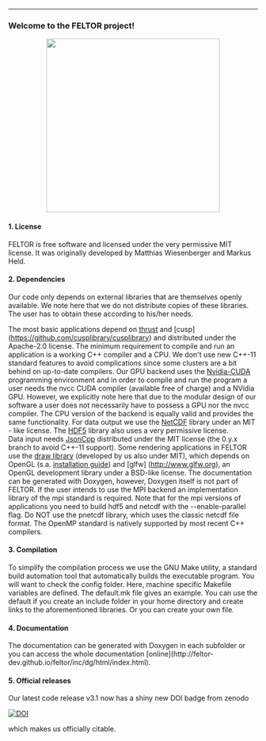 <hr>
<h3> Welcome to the FELTOR project!</h3>
<p align="center">
  <img src="yhttps://github.com/feltor-dev/feltor/edit/develop/3dpic.pdf" width="350"/>
</p>
<h4> 1. License </h4>
FELTOR is free software and licensed under the very permissive MIT license. It was originally developed by Matthias Wiesenberger and Markus Held.

<h4> 2. Dependencies </h4>
Our code only depends on external libraries that are themselves openly available. We note here that we do not distribute copies of these libraries. The user has to obtain these according to his/her needs. 

The most basic applications depend on [thrust]( https://github.com/thrust/thrust) and [cusp] (https://github.com/cusplibrary/cusplibrary) and distributed under the Apache-2.0 license. The minimum requirement to compile and run an application is a working C++ compiler and a CPU. 
We don't use new C++-11 standard features to avoid complications since some clusters are a bit behind on up-to-date compilers. 
Our GPU backend uses the [Nvidia-CUDA](https://developer.nvidia.com/cuda-zone) programming environment and in order to compile and run the program a user needs the nvcc CUDA compiler (available free of charge) and a NVidia GPU. However, we explicitly note here that due to the modular design of our software a user does not necessarily have to possess a GPU nor the nvcc compiler. The CPU version of the backend is equally valid and provides the same functionality. 
For data output we use the [NetCDF](http://www.unidata.ucar.edu/software/netcdf/) library under an MIT - like license. The [HDF5](https://www.hdfgroup.org/HDF5/) library also uses a very permissive license.  
Data input needs [JsonCpp](https://www.github.com/open-source-parsers/jsoncpp) distributed under the MIT license (the 0.y.x branch to avoid C++-11 support).
Some rendering applications in FELTOR use the [draw library]( https://github.com/mwiesenberger/draw) (developed by us also under MIT), 
which depends on OpenGL (s.a. [installation guide](http://en.wikibooks.org/wiki/OpenGL_Programming)) and [glfw] (http://www.glfw.org), an OpenGL development library under a BSD-like license. The documentation can be generated with Doxygen, however, Doxygen itself is not part of FELTOR. 
If the user intends to use the MPI backend an implementation library of the mpi standard is required. Note that for the mpi versions of applications you need to build
hdf5 and netcdf with the --enable-parallel flag. Do NOT use the pnetcdf library, which
uses the classic netcdf file format.  The OpenMP standard is natively supported by most recent C++ compilers.

<h4> 3. Compilation </h4>
To simplify the compilation process we use the GNU Make utility, a standard build automation tool that automatically builds the executable program. 
You will want to check the 
config folder. Here, machine specific Makefile variables are defined. 
The default.mk file gives an example. You can use the default 
if you create an include folder in your home directory and create 
links to the aforementioned libraries. Or you can 
create your own file. 
<h4> 4. Documentation </h4>
The documentation can be generated with Doxygen in each subfolder or you can access the whole documentation [online](http://feltor-dev.github.io/feltor/inc/dg/html/index.html).
<h4> 5. Official releases </h4>
Our latest code release v3.1 now has a shiny new DOI badge from zenodo

[![DOI](https://zenodo.org/badge/14143578.svg)](https://zenodo.org/badge/latestdoi/14143578)

which makes us officially citable.
